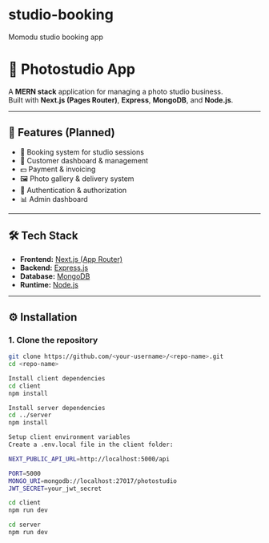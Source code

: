 # studio-booking
Momodu studio booking app
# 📸 Photostudio App

A **MERN stack** application for managing a photo studio business.  
Built with **Next.js (Pages Router)**, **Express**, **MongoDB**, and **Node.js**.  

---

## 🚀 Features (Planned)
- 📅 Booking system for studio sessions
- 👤 Customer dashboard & management
- 💵 Payment & invoicing
- 🖼️ Photo gallery & delivery system
- 🔑 Authentication & authorization
- 📊 Admin dashboard
  

---

## 🛠️ Tech Stack
- **Frontend:** [Next.js (App Router)](https://nextjs.org/docs)
- **Backend:** [Express.js](https://expressjs.com/)
- **Database:** [MongoDB](https://www.mongodb.com/)
- **Runtime:** [Node.js](https://nodejs.org/)

---


## ⚙️ Installation

### 1. Clone the repository
```bash
git clone https://github.com/<your-username>/<repo-name>.git
cd <repo-name>

Install client dependencies 
cd client
npm install

Install server dependencies
cd ../server
npm install

Setup client environment variables
Create a .env.local file in the client folder:

NEXT_PUBLIC_API_URL=http://localhost:5000/api

PORT=5000
MONGO_URI=mongodb://localhost:27017/photostudio
JWT_SECRET=your_jwt_secret

cd client
npm run dev

cd server
npm run dev



